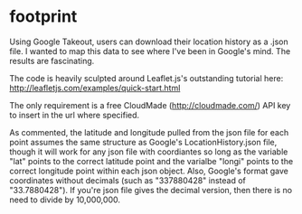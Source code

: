 footprint
=========

Using Google Takeout, users can download their location history as a .json file. I wanted to map this data to see where I've been in Google's mind. The results are fascinating.

The code is heavily sculpted around Leaflet.js's outstanding tutorial here: http://leafletjs.com/examples/quick-start.html

The only requirement is a free CloudMade (http://cloudmade.com/) API key to insert in the url where specified.

As commented, the latitude and longitude pulled from the json file for each point assumes the same structure as Google's LocationHistory.json file, though it will work for any json file with coordiantes so long as the variable "lat" points to the correct latitude point and the varialbe "longi" points to the correct longitude point within each json object. Also, Google's format gave coordinates without decimals (such as "337880428" instead of "33.7880428"). If you're json file gives the decimal version, then there is no need to divide by 10,000,000.
